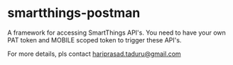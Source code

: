# smartthings-postman
A framework for accessing SmartThings API's.
You need to have your  own PAT token and MOBILE scoped token to trigger these API's.

For more details, pls contact hariprasad.taduru@gmail.com
